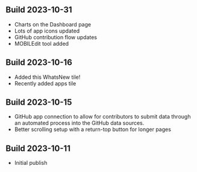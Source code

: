 ## Build 2023-10-31
- Charts on the Dashboard page
- Lots of app icons updated
- GitHub contribution flow updates
- MOBILEdit tool added
## Build 2023-10-16
- Added this WhatsNew tile!
- Recently added apps tile
## Build 2023-10-15
- GitHub app connection to allow for contributors to submit data through an automated process into the GitHub data sources.
- Better scrolling setup with a return-top button for longer pages
## Build 2023-10-11
- Initial publish